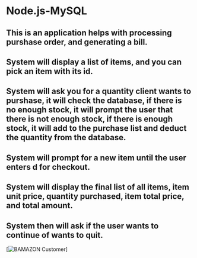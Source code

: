 # Node.js-MySQL

## This is an application helps with processing purshase order, and generating a bill.

## System will display a list of items, and you can pick an item with its id.

## System will ask you for a quantity client wants to purshase, it will check the database, if there is no enough stock, it will prompt the user that there is not enough stock, if there is enough stock, it will add to the purchase list and deduct the quantity from the database.

## System will prompt for a new item until the user enters d for checkout.

## System will display the final list of all items, item unit price, quantity purchased, item total price, and total amount.

## System then will ask if the user wants to continue of wants to quit.

[![BAMAZON Customer](https://drive.google.com/file/d/15sAV5PRj-RUIZond1RhL0hrKTSi6h08l/view)]
